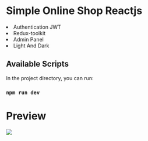 # Simple Online Shop Reactjs


<li>Authentication JWT</li>
<li>Redux-toolkit</li>
<li>Admin Panel</li>
<li>Light And Dark</li>

## Available Scripts

In the project directory, you can run:

### `npm run dev`

# Preview

<img src="https://raw.githubusercontent.com/ahmad1026/onlineshop75/master/Untitled%20Project.gif"/>





